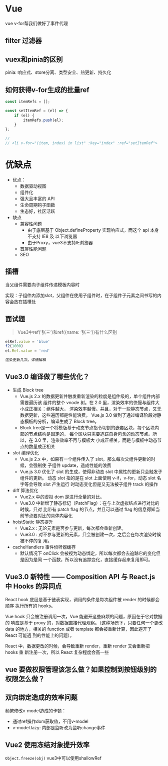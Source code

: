 # Vue


vue v-for帮我们做好了事件代理

## filter 过滤器

## vuex和pinia的区别

pinia: 响应式、store分离、类型安全、热更新、持久化

## 如何获得v-for生成的批量ref

```js
const itemRefs = [];

const setItemRef = (el) => {
    if (el) {
        itemRefs.push(el);
    }
};

// 
// <li v-for="(item, index) in list" :key="index" :ref="setItemRef">
```

# 优缺点
- 优点：
  - 数据驱动视图
  - 组件化
  - 强大且丰富的 API
  - 生命周期钩子函数
  - 生态好，社区活跃
- 缺点
  - 兼容性问题
    - 由于底层基于 Object.defineProperty 实现响应式，而这个 api 本身不支持 IE8 及 以下浏览器
    - 由于Proxy，vue3不支持IE浏览器
  - 首屏性能问题
  - SEO

## 插槽

当父组件需要向子组件传递模板内容时

实现：子组件内添加slot，父组件在使用子组件时，在子组件子元素之间书写的内容会放在插槽处

## 面试题

> Vue3中ref('张三‘)和ref({name: ’张三‘})有什么区别

>

```js
elRef.value = 'blue'
f2(1000)
el.Ref.value = 'red'

渲染更新几次。详细解释
```

## Vue3.0 编译做了哪些优化？

- 生成 Block tree
  - Vue.js 2.x 的数据更新并触发重新渲染的粒度是组件级的，单个组件内部需要遍历该 组件的整个 vnode 树。在 2.0 里，渲染效率的快慢与组件大小成正相关：组件越大， 渲染效率越慢。并且，对于一些静态节点，又无数据更新，这些遍历都是性能浪费。 Vue.js 3.0 做到了通过编译阶段对静态模板的分析，编译生成了 Block tree。 
  - Block tree是一个将模版基于动态节点指令切割的嵌套区块，每个区块内部的节点结构是固定的， 每个区块只需要追踪自身包含的动态节点。所以，在 3.0 里，渲染效率不再与模板大 小成正相关，而是与模板中动态节点的数量成正相关
- slot 编译优化
  - Vue.js 2.x 中，如果有一个组件传入了 slot，那么每次父组件更新的时候，会强制使 子组件 update，造成性能的浪费
  - Vue.js 3.0 优化了 slot 的生成，使得非动态 slot 中属性的更新只会触发子组件的更新。 动态 slot 指的是在 slot 上面使用 v-if，v-for，动态 slot 名字等会导致 slot 产生运行 时动态变化但是又无法被子组件 track 的操作
- diff 算法优化
  - Vue2.x 中的虚拟 dom 是进行全量的对比。
  - Vue3.0 中新增了静态标记（PatchFlag）：在与上次虚拟结点进行对比的时候，只对 比带有 patch flag 的节点，并且可以通过 flag 的信息得知当前节点要对比的具体内容化
- hoistStatic 静态提升
  - Vue2.x : 无论元素是否参与更新，每次都会重新创建。 
  - Vue3.0 : 对不参与更新的元素，只会被创建一次，之后会在每次渲染时候被不停的复 用。
- cacheHandlers 事件侦听器缓存
  - 默认情况下 onClick 会被视为动态绑定，所以每次都会去追踪它的变化但是因为是同 一个函数，所以没有追踪变化，直接缓存起来复用即可。


## Vue3.0 新特性 —— Composition API 与 React.js 中 Hooks 的异同点

React hook 底层是基于链表实现，调用的条件是每次组件被 render 的时候都会顺序 执行所有的 hooks。 

Vue hook 只会被注册调用一次，Vue 能避开这些麻烦的问题，原因在于它对数据的 响应是基于 proxy 的，对数据直接代理观察。（这种场景下，只要任何一个更改 data 的地方，相关的 function 或者 template 都会被重新计算，因此避开了 React 可能遇 到的性能上的问题）。

React 中，数据更改的时候，会导致重新 render，重新 render 又会重新把 hooks 重 新注册一次，所以 React 复杂程度会高一些

## vue 要做权限管理该怎么做？如果控制到按钮级别的权限怎么做？

## 双向绑定造成的效率问题

频繁修改v-model造成的卡顿：
- 通过ref操作dom获取值，不用v-model
- v-model.lazy: 内部是监听改为监听change事件

## Vue2 使用冻结对象提升效率
`Object.freeze(obj)`
vue3中可以使用shallowRef
